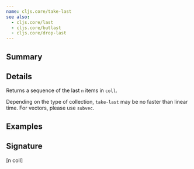```yaml
---
name: cljs.core/take-last
see also:
  - cljs.core/last
  - cljs.core/butlast
  - cljs.core/drop-last
---
```


## Summary

## Details

Returns a sequence of the last `n` items in `coll`.

Depending on the type of collection, `take-last` may be no faster than linear
time. For vectors, please use `subvec`.

## Examples

## Signature
[n coll]
